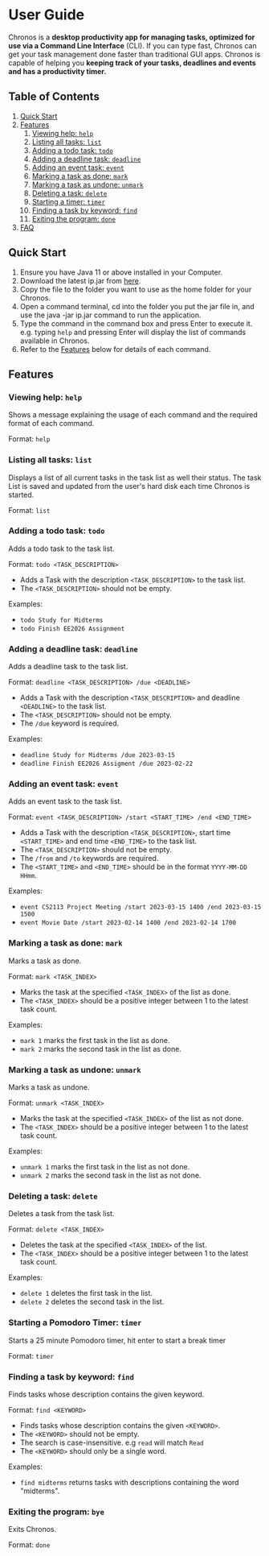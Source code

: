 # User Guide
Chronos is a **desktop productivity app for managing tasks, optimized for use via a Command Line Interface** (CLI).
If you can type fast, Chronos can get your task management done faster than traditional GUI apps. Chronos is capable of
helping you **keeping track of your tasks, deadlines and events and has a productivity timer.**

## Table of Contents
1. [Quick Start](#quick-start)
2. [Features](#features)
    1. [Viewing help: `help`](#viewing-help-help)
    2. [Listing all tasks: `list`](#listing-all-tasks-list)
    3. [Adding a todo task: `todo`](#adding-a-todo-task-todo)
    4. [Adding a deadline task: `deadline`](#adding-a-deadline-task-deadline)
    5. [Adding an event task: `event`](#adding-an-event-task-event)
    6. [Marking a task as done: `mark`](#marking-a-task-as-done-mark)
    7. [Marking a task as undone: `unmark`](#marking-a-task-as-undone-unmark)
    8. [Deleting a task: `delete`](#deleting-a-task-delete)
    9. [Starting a timer: `timer`](#starting-a-timer-timer)
   10. [Finding a task by keyword: `find`](#finding-a-task-by-keyword-find)
   11. [Exiting the program: `done`](#exiting-the-program-bye)
3. [FAQ](#faq)


## Quick Start
1. Ensure you have Java 11 or above installed in your Computer.
2. Download the latest ip.jar from [here]().
3. Copy the file to the folder you want to use as the home folder for your Chronos.
4. Open a command terminal, cd into the folder you put the jar file in, and use the java -jar
   ip.jar command to run the application.
5. Type the command in the command box and press Enter to execute it.
   e.g. typing `help` and pressing Enter will display the list of commands available in Chronos.
6. Refer to the [Features](#features) below for details of each command.

## Features

### Viewing help: `help`

Shows a message explaining the usage of each command and the required format of each command.

Format: `help`

### Listing all tasks: `list`

Displays a list of all current tasks in the task list as well their status. The task List is saved and updated from
the user's hard disk each time Chronos is started.

Format: `list`

### Adding a todo task: `todo`

Adds a todo task to the task list.

Format: `todo <TASK_DESCRIPTION>`
- Adds a Task with the description `<TASK_DESCRIPTION>` to the task list.
- The `<TASK_DESCRIPTION>` should not be empty.

Examples:
- `todo Study for Midterms`
- `todo Finish EE2026 Assignment`

### Adding a deadline task: `deadline`

Adds a deadline task to the task list.

Format: `deadline <TASK_DESCRIPTION> /due <DEADLINE>`

- Adds a Task with the description `<TASK_DESCRIPTION>` and deadline `<DEADLINE>` to the task list.
- The `<TASK_DESCRIPTION>` should not be empty.
- The `/due` keyword is required.

Examples:
- `deadline Study for Midterms /due 2023-03-15`
- `deadline Finish EE2026 Assigment /due 2023-02-22`

### Adding an event task: `event`

Adds an event task to the task list.

Format: `event <TASK_DESCRIPTION> /start <START_TIME> /end <END_TIME>`

- Adds a Task with the description `<TASK_DESCRIPTION>`, start time `<START_TIME>`
  and end time `<END_TIME>` to the task list.
- The `<TASK_DESCRIPTION>` should not be empty.
- The `/from` and `/to` keywords are required.
- The `<START_TIME>` and `<END_TIME>` should be in the format `YYYY-MM-DD HHmm`.

Examples:
- `event CS2113 Project Meeting /start 2023-03-15 1400 /end 2023-03-15 1500`
- `event Movie Date /start 2023-02-14 1400 /end 2023-02-14 1700`

### Marking a task as done: `mark`

Marks a task as done.

Format: `mark <TASK_INDEX>`

- Marks the task at the specified `<TASK_INDEX>` of the list as done.
- The `<TASK_INDEX>` should be a positive integer between 1 to the latest task count.

Examples:
- `mark 1` marks the first task in the list as done.
- `mark 2` marks the second task in the list as done.

### Marking a task as undone: `unmark`

Marks a task as undone.

Format: `unmark <TASK_INDEX>`

- Marks the task at the specified `<TASK_INDEX>` of the list as not done.
- The `<TASK_INDEX>` should be a positive integer between 1 to the latest task count.

Examples:
- `unmark 1` marks the first task in the list as not done.
- `unmark 2` marks the second task in the list as not done.

### Deleting a task: `delete`

Deletes a task from the task list.

Format: `delete <TASK_INDEX>`

- Deletes the task at the specified `<TASK_INDEX>` of the list.
- The `<TASK_INDEX>` should be a positive integer between 1 to the latest task count.

Examples:
- `delete 1` deletes the first task in the list.
- `delete 2` deletes the second task in the list.

### Starting a Pomodoro Timer: `timer`

Starts a 25 minute Pomodoro timer, hit enter to start a break timer

Format: `timer`

### Finding a task by keyword: `find`

Finds tasks whose description contains the given keyword.

Format: `find <KEYWORD>`

- Finds tasks whose description contains the given `<KEYWORD>`.
- The `<KEYWORD>` should not be empty.
- The search is case-insensitive. e.g `read` will match `Read`
- The `<KEYWORD>` should only be a single word.

Examples:
- `find midterms` returns tasks with descriptions containing the word "midterms".

### Exiting the program: `bye`

Exits Chronos.

Format: `done`



